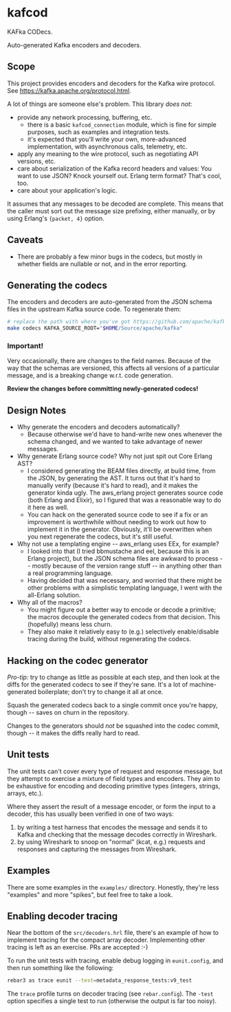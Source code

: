 # kafcod

KAFka CODecs.

Auto-generated Kafka encoders and decoders.

## Scope

This project provides encoders and decoders for the Kafka wire protocol. See <https://kafka.apache.org/protocol.html>.

A lot of things are someone else's problem. This library *does not*:
- provide any network processing, buffering, etc.
  - there is a basic `kafcod_connection` module, which is fine for simple purposes, such as examples and integration tests.
  - it's expected that you'll write your own, more-advanced implementation, with asynchronous calls, telemetry, etc.
- apply any meaning to the wire protocol, such as negotiating API versions, etc.
- care about serialization of the Kafka record headers and values: You want to use JSON? Knock yourself out. Erlang term
  format? That's cool, too.
- care about your application's logic.

It assumes that any messages to be decoded are complete. This means that the caller must sort out the message size
prefixing, either manually, or by using Erlang's `{packet, 4}` option.

## Caveats

- There are probably a few minor bugs in the codecs, but mostly in whether fields are nullable or not, and in the
  error reporting.

## Generating the codecs

The encoders and decoders are auto-generated from the JSON schema files in the upstream Kafka source code. To regenerate
them:

```sh
# replace the path with where you've got https://github.com/apache/kafka/ checked out.
make codecs KAFKA_SOURCE_ROOT="$HOME/Source/apache/kafka"
```

### Important!

Very occasionally, there are changes to the field names. Because of the way that the schemas are versioned, this affects
all versions of a particular message, and is a breaking change w.r.t. code generation.

**Review the changes before committing newly-generated codecs!**

## Design Notes

- Why generate the encoders and decoders automatically?
  - Because otherwise we'd have to hand-write new ones whenever the schema changed, and we wanted to take advantage of
    newer messages.
- Why generate Erlang source code? Why not just spit out Core Erlang AST?
  - I considered generating the BEAM files directly, at build time, from the JSON, by generating the AST. It turns out
    that it's hard to manually verify (because it's hard to read), and it makes the generator kinda ugly. The aws_erlang
    project generates source code (both Erlang and Elixir), so I figured that was a reasonable way to do it here as
    well.
  - You can hack on the generated source code to see if a fix or an improvement is worthwhile without needing to work
    out how to implement it in the generator. Obviously, it'll be overwritten when you next regenerate the codecs, but
    it's still useful.
- Why not use a templating engine -- aws_erlang uses EEx, for example?
  - I looked into that (I tried bbmustache and eel, because this is an Erlang project), but the JSON schema files are
    awkward to process -- mostly because of the version range stuff -- in anything other than a real programming
    language.
  - Having decided that was necessary, and worried that there might be other problems with a simplistic templating
    language, I went with the all-Erlang solution.
- Why all of the macros?
  - You might figure out a better way to encode or decode a primitive; the macros decouple the generated codecs from
    that decision. This (hopefully) means less churn.
  - They also make it relatively easy to (e.g.) selectively enable/disable tracing during the build, without
    regenerating the codecs.

## Hacking on the codec generator

*Pro-tip:* try to change as little as possible at each step, and then look at the diffs for the generated codecs to see
if they're sane. It's a lot of machine-generated boilerplate; don't try to change it all at once.

Squash the generated codecs back to a single commit once you're happy, though -- saves on churn in the repository.

Changes to the generators should *not* be squashed into the codec commit, though -- it makes the diffs really hard to
read.

## Unit tests

The unit tests can't cover every type of request and response message, but they attempt to exercise a mixture of field
types and encoders. They aim to be exhaustive for encoding and decoding primitive types (integers, strings, arrays,
etc.).

Where they assert the result of a message encoder, or form the input to a decoder, this has usually been verified in one of two ways:

1. by writing a test harness that encodes the message and sends it to Kafka and checking that the message decodes
   correctly in Wireshark.
2. by using Wireshark to snoop on "normal" (kcat, e.g.) requests and responses and capturing the messages from
   Wireshark.

## Examples

There are some examples in the `examples/` directory. Honestly, they're less "examples" and more "spikes", but feel free
to take a look.

## Enabling decoder tracing

Near the bottom of the `src/decoders.hrl` file, there's an example of how to implement tracing for the compact array
decoder. Implementing other tracing is left as an exercise. PRs are accepted :-)

To run the unit tests with tracing, enable debug logging in `eunit.config`, and then run something like the following:

```sh
rebar3 as trace eunit --test=metadata_response_tests:v9_test
```

The `trace` profile turns on decoder tracing (see `rebar.config`). The `-test` option specifies a single test to run
(otherwise the output is far too noisy).
